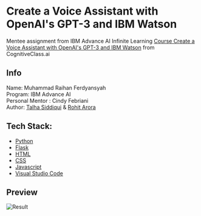# Create a Voice Assistant with OpenAI's GPT-3 and IBM Watson
Mentee assignment from IBM Advance AI Infinite Learning
[Course Create a Voice Assistant with OpenAI's GPT-3 and IBM Watson](https://cognitiveclass.ai/courses/chatapp-powered-by-openai) from CognitiveClass.ai

## Info
Name: Muhammad Raihan Ferdyansyah\
Program: IBM Advance AI\
Personal Mentor : Cindy Febriani\
Author: [Talha Siddiqui](https://www.linkedin.com/in/talha01siddiqui/) & [Rohit Arora](https://www.linkedin.com/in/arora-r/)

## Tech Stack: 
- [Python](https://www.python.org/)
- [Flask](https://flask.palletsprojects.com/en/3.0.x/)
- [HTML](https://id.wikipedia.org/wiki/HTML)
- [CSS](https://en.wikipedia.org/wiki/CSS)
- [Javascript](https://id.wikipedia.org/wiki/JavaScript)
- [Visual Studio Code](https://code.visualstudio.com/)

## Preview
![Result](https://imgur.com/mGdTeMN.png)
